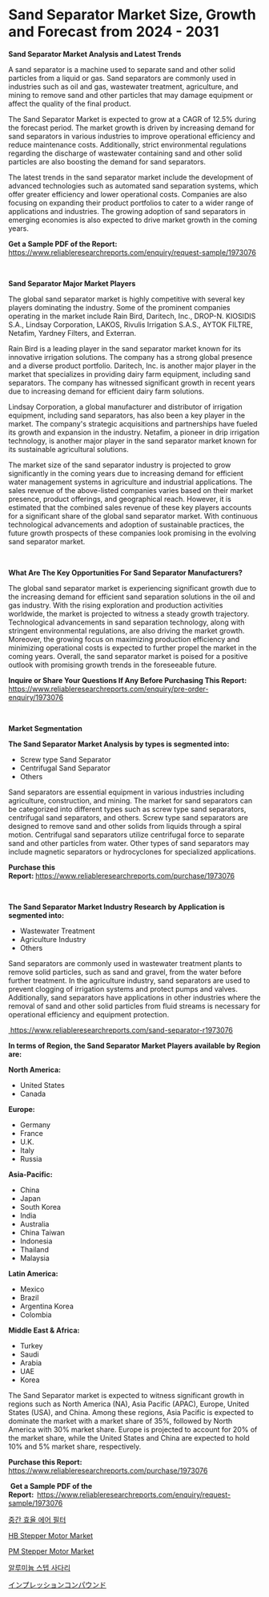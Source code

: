 <p><h1>Sand Separator Market Size, Growth and Forecast from 2024 - 2031</h1></p><p><strong>Sand Separator Market Analysis and Latest Trends</strong></p>
<p><p>A sand separator is a machine used to separate sand and other solid particles from a liquid or gas. Sand separators are commonly used in industries such as oil and gas, wastewater treatment, agriculture, and mining to remove sand and other particles that may damage equipment or affect the quality of the final product.</p><p>The Sand Separator Market is expected to grow at a CAGR of 12.5% during the forecast period. The market growth is driven by increasing demand for sand separators in various industries to improve operational efficiency and reduce maintenance costs. Additionally, strict environmental regulations regarding the discharge of wastewater containing sand and other solid particles are also boosting the demand for sand separators.</p><p>The latest trends in the sand separator market include the development of advanced technologies such as automated sand separation systems, which offer greater efficiency and lower operational costs. Companies are also focusing on expanding their product portfolios to cater to a wider range of applications and industries. The growing adoption of sand separators in emerging economies is also expected to drive market growth in the coming years.</p></p>
<p><strong>Get a Sample PDF of the Report:&nbsp;</strong> <a href="https://www.reliableresearchreports.com/enquiry/request-sample/1973076">https://www.reliableresearchreports.com/enquiry/request-sample/1973076</a></p>
<p>&nbsp;</p>
<p><strong>Sand Separator Major Market Players</strong></p>
<p><p>The global sand separator market is highly competitive with several key players dominating the industry. Some of the prominent companies operating in the market include Rain Bird, Daritech, Inc., DROP-N. KIOSIDIS S.A., Lindsay Corporation, LAKOS, Rivulis Irrigation S.A.S., AYTOK FILTRE, Netafim, Yardney Filters, and Exterran.</p><p>Rain Bird is a leading player in the sand separator market known for its innovative irrigation solutions. The company has a strong global presence and a diverse product portfolio. Daritech, Inc. is another major player in the market that specializes in providing dairy farm equipment, including sand separators. The company has witnessed significant growth in recent years due to increasing demand for efficient dairy farm solutions.</p><p>Lindsay Corporation, a global manufacturer and distributor of irrigation equipment, including sand separators, has also been a key player in the market. The company's strategic acquisitions and partnerships have fueled its growth and expansion in the industry. Netafim, a pioneer in drip irrigation technology, is another major player in the sand separator market known for its sustainable agricultural solutions.</p><p>The market size of the sand separator industry is projected to grow significantly in the coming years due to increasing demand for efficient water management systems in agriculture and industrial applications. The sales revenue of the above-listed companies varies based on their market presence, product offerings, and geographical reach. However, it is estimated that the combined sales revenue of these key players accounts for a significant share of the global sand separator market. With continuous technological advancements and adoption of sustainable practices, the future growth prospects of these companies look promising in the evolving sand separator market.</p></p>
<p>&nbsp;</p>
<p><strong>What Are The Key Opportunities For Sand Separator Manufacturers?</strong></p>
<p><p>The global sand separator market is experiencing significant growth due to the increasing demand for efficient sand separation solutions in the oil and gas industry. With the rising exploration and production activities worldwide, the market is projected to witness a steady growth trajectory. Technological advancements in sand separation technology, along with stringent environmental regulations, are also driving the market growth. Moreover, the growing focus on maximizing production efficiency and minimizing operational costs is expected to further propel the market in the coming years. Overall, the sand separator market is poised for a positive outlook with promising growth trends in the foreseeable future.</p></p>
<p><strong>Inquire or Share Your Questions If Any Before Purchasing This Report:</strong> <a href="https://www.reliableresearchreports.com/enquiry/pre-order-enquiry/1973076">https://www.reliableresearchreports.com/enquiry/pre-order-enquiry/1973076</a></p>
<p>&nbsp;</p>
<p><strong>Market Segmentation</strong></p>
<p><strong>The Sand Separator Market Analysis by types is segmented into:</strong></p>
<p><ul><li>Screw type Sand Separator</li><li>Centrifugal Sand Separator</li><li>Others</li></ul></p>
<p><p>Sand separators are essential equipment in various industries including agriculture, construction, and mining. The market for sand separators can be categorized into different types such as screw type sand separators, centrifugal sand separators, and others. Screw type sand separators are designed to remove sand and other solids from liquids through a spiral motion. Centrifugal sand separators utilize centrifugal force to separate sand and other particles from water. Other types of sand separators may include magnetic separators or hydrocyclones for specialized applications.</p></p>
<p><strong>Purchase this Report:&nbsp;</strong><a href="https://www.reliableresearchreports.com/purchase/1973076">https://www.reliableresearchreports.com/purchase/1973076</a></p>
<p>&nbsp;</p>
<p><strong>The Sand Separator Market Industry Research by Application is segmented into:</strong></p>
<p><ul><li>Wastewater Treatment</li><li>Agriculture Industry</li><li>Others</li></ul></p>
<p><p>Sand separators are commonly used in wastewater treatment plants to remove solid particles, such as sand and gravel, from the water before further treatment. In the agriculture industry, sand separators are used to prevent clogging of irrigation systems and protect pumps and valves. Additionally, sand separators have applications in other industries where the removal of sand and other solid particles from fluid streams is necessary for operational efficiency and equipment protection.</p></p>
<p><a href="https://www.reliableresearchreports.com/sand-separator-r1973076">&nbsp;https://www.reliableresearchreports.com/sand-separator-r1973076</a></p>
<p><strong>In terms of Region, the Sand Separator Market Players available by Region are:</strong></p>
<p>
    <p> <strong> North America: </strong>
        <ul>
            <li>United States</li>
            <li>Canada</li>
        </ul>
        </p> 
    <p> <strong> Europe: </strong>
        <ul>
            <li>Germany</li>
            <li>France</li>
            <li>U.K.</li>
            <li>Italy</li>
            <li>Russia</li>
        </ul>
        </p> 
    <p> <strong> Asia-Pacific: </strong>
        <ul>
            <li>China</li>
            <li>Japan</li>
            <li>South Korea</li>
            <li>India</li>
            <li>Australia</li>
            <li>China Taiwan</li>
            <li>Indonesia</li>
            <li>Thailand</li>
            <li>Malaysia</li>
        </ul>
        </p> 
    <p> <strong> Latin America: </strong>
        <ul>
            <li>Mexico</li>
            <li>Brazil</li>
            <li>Argentina Korea</li>
            <li>Colombia</li>
        </ul>
        </p> 
    <p> <strong> Middle East & Africa: </strong>
        <ul>
            <li>Turkey</li>
            <li>Saudi</li>
            <li>Arabia</li>
            <li>UAE</li>
            <li>Korea</li>
        </ul>
    </p>
    </p>
<p><p>The Sand Separator market is expected to witness significant growth in regions such as North America (NA), Asia Pacific (APAC), Europe, United States (USA), and China. Among these regions, Asia Pacific is expected to dominate the market with a market share of 35%, followed by North America with 30% market share. Europe is projected to account for 20% of the market share, while the United States and China are expected to hold 10% and 5% market share, respectively.</p></p>
<p><strong>Purchase this Report: </strong><a href="https://www.reliableresearchreports.com/purchase/1973076">https://www.reliableresearchreports.com/purchase/1973076</a></p>
<p>&nbsp;<strong>Get a Sample PDF of the Report:&nbsp;&nbsp;</strong><a href="https://www.reliableresearchreports.com/enquiry/request-sample/1973076">https://www.reliableresearchreports.com/enquiry/request-sample/1973076</a></p>
<p><strong></strong></p>
<p><p><a href="https://github.com/brendon65677/Market-Research-Report-List-1/blob/main/284541233733.md">중간 효율 에어 필터</a></p><p><a href="https://github.com/guneycigdem35/Market-Research-Report-List-3/blob/main/hb-stepper-motor-market.md">HB Stepper Motor Market</a></p><p><a href="https://github.com/Paul14Anderson63/Market-Research-Report-List-4/blob/main/pm-stepper-motor-market.md">PM Stepper Motor Market</a></p><p><a href="https://github.com/vdhdwjyp90142/Market-Research-Report-List-1/blob/main/689184733735.md">알루미늄 스텝 사다리</a></p><p><a href="https://github.com/RudyBoyer2017/Market-Research-Report-List-1/blob/main/951223637697.md">インプレッションコンパウンド</a></p></p>